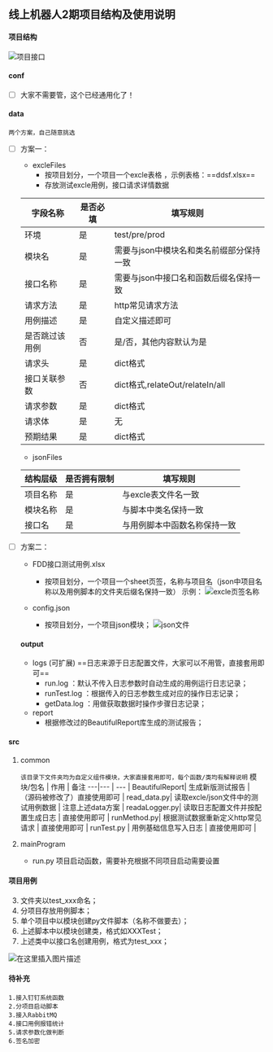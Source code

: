 
##  线上机器人2期项目结构及使用说明

#### <span id="jump2">项目结构</span>
![项目接口](https://img-blog.csdnimg.cn/20190909165400556.jpeg)  
  #### conf
 - [ ] 大家不需要管，这个已经通用化了！

 #### data
`两个方案，自己随意挑选`
    
 - [ ] 方案一：

    - excleFiles
        - 按项目划分，一个项目一个excle表格 ，示例表格：==ddsf.xlsx==
        - 存放测试excle用例，接口请求详情数据 
        
    |  字段名称| 是否必填 |填写规则  |
    |--|--|--|
    | 环境 | 是 | test/pre/prod|
    | 模块名 | 是 | 需要与json中模块名和类名前缀部分保持一致 |
    | 接口名称 | 是 | 需要与json中接口名和函数后缀名保持一致 |
    | 请求方法 | 是 | http常见请求方法 |
    | 用例描述 | 是| 自定义描述即可 |
    | 是否跳过该用例 | 否 | 是/否，其他内容默认为是 |
    | 请求头 | 是 | dict格式 |
    | 接口关联参数 | 否 | dict格式,relateOut/relateIn/all |
    | 请求参数 | 是 | dict格式 |
    | 请求体 | 是 | 无 |
    | 预期结果 | 是 | dict格式 |
    - jsonFiles

    |  结构层级 |是否拥有限制 |填写规则  |
    |--|--|--|
    | 项目名称 | 是| 与excle表文件名一致|
    | 模块名称 | 是| 与脚本中类名保持一致 |
    | 接口名 | 是| 与用例脚本中函数名称保持一致 |

 - [ ] 方案二：

    - FDD接口测试用例.xlsx
         -  按项目划分，一个项目一个sheet页签，名称与项目名（json中项目名称以及用例脚本的文件夹后缀名保持一致）
            示例：
            ![excle页签名称](https://img-blog.csdnimg.cn/20190909191725712.png?x-oss-process=image/watermark,type_ZmFuZ3poZW5naGVpdGk,shadow_10,text_aHR0cHM6Ly9ibG9nLmNzZG4ubmV0L3dlaXhpbl8zOTM4NjE0NQ==,size_16,color_FFFFFF,t_70)
   
    - config.json
        -  按项目划分，一个项目json模块；
            ![json文件](https://img-blog.csdnimg.cn/20190909192057718.png?x-oss-process=image/watermark,type_ZmFuZ3poZW5naGVpdGk,shadow_10,text_aHR0cHM6Ly9ibG9nLmNzZG4ubmV0L3dlaXhpbl8zOTM4NjE0NQ==,size_16,color_FFFFFF,t_70)
   #### output
    - logs (可扩展)
        ==日志来源于日志配置文件，大家可以不用管，直接套用即可==
         -  run.log ：默认不传入日志参数时自动生成的用例运行日志记录；
         -  runTest.log ：根据传入的日志参数生成对应的操作日志记录；
         -  getData.log ：用做获取数据时操作步骤日志记录；   
    - report
        - 根据修改过的BeautifulReport库生成的测试报告；

#### src

 1. common

    `该目录下文件夹均为自定义组件模块，大家直接套用即可，每个函数/类均有解释说明`
    模块/包名 | 作用 | 备注
    ---|--- | ---
    |  BeautifulReport| 生成新版测试报告 | （源码被修改了）直接使用即可
    |  read_data.py| 读取excle/json文件中的测试用例数据 |  注意上述data方案
    |  readaLogger.py| 读取日志配置文件并按配置生成日志 |  直接使用即可
    |  runMethod.py| 根据测试数据重新定义http常见请求 |  直接使用即可
    |  runTest.py | 用例基础信息写入日志  | 直接使用即可 |


 2. mainProgram
      - run.py  项目启动函数，需要补充根据不同项目启动需要设置
 
 
#### 项目用例

 3. 文件夹以test_xxx命名；
 4. 分项目存放用例脚本；
 5. 单个项目中以模块创建py文件脚本（名称不做要去）；
 6. 上述脚本中以模块创建类，格式如XXXTest；
 7. 上述类中以接口名创建用例，格式为test_xxx；

 ![在这里插入图片描述](https://img-blog.csdnimg.cn/20190909201251465.jpeg?x-oss-process=image/watermark,type_ZmFuZ3poZW5naGVpdGk,shadow_10,text_aHR0cHM6Ly9ibG9nLmNzZG4ubmV0L3dlaXhpbl8zOTM4NjE0NQ==,size_16,color_FFFFFF,t_70)
 #### 待补充
    1.接入钉钉系统函数
    2.分项目启动脚本
    3.接入RabbitMQ
    4.接口用例报错统计
    5.请求参数化做判断
    6.签名加密
